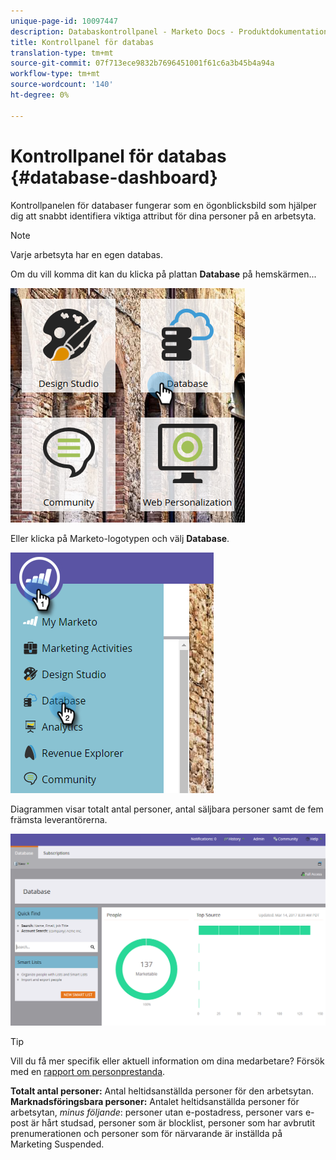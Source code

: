 ```yaml
---
unique-page-id: 10097447
description: Databaskontrollpanel - Marketo Docs - Produktdokumentation
title: Kontrollpanel för databas
translation-type: tm+mt
source-git-commit: 07f713ece9832b7696451001f61c6a3b45b4a94a
workflow-type: tm+mt
source-wordcount: '140'
ht-degree: 0%

---
```



# Kontrollpanel för databas {#database-dashboard}

Kontrollpanelen för databaser fungerar som en ögonblicksbild som hjälper dig att snabbt identifiera viktiga attribut för dina personer på en arbetsyta.

>[!NOTE]
>
>Varje arbetsyta har en egen databas.

Om du vill komma dit kan du klicka på plattan **Database** på hemskärmen...

![](assets/db-3.png)

Eller klicka på Marketo-logotypen och välj **Database**.

![](assets/db2.png)

Diagrammen visar totalt antal personer, antal säljbara personer samt de fem främsta leverantörerna.

![](assets/three-7.png)

>[!TIP]
>
>Vill du få mer specifik eller aktuell information om dina medarbetare? Försök med en [rapport om personprestanda](/help/marketo/product-docs/reporting/basic-reporting/report-types/people-performance-report.md).

**Totalt antal personer:** Antal heltidsanställda personer för den arbetsytan.  **Marknadsföringsbara personer:** Antalet heltidsanställda personer för arbetsytan,  _minus följande_: personer utan e-postadress, personer vars e-post är hårt studsad, personer som är blocklist, personer som har avbrutit prenumerationen och personer som för närvarande är inställda på Marketing Suspended.

